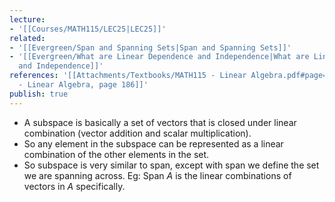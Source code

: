 ```yaml
---
lecture:
- '[[Courses/MATH115/LEC25|LEC25]]'
related:
- '[[Evergreen/Span and Spanning Sets|Span and Spanning Sets]]'
- '[[Evergreen/What are Linear Dependence and Independence|What are Linear Dependence
  and Independence]]'
references: '[[Attachments/Textbooks/MATH115 - Linear Algebra.pdf#page=186&selection=2,0,5,0|MATH115
  - Linear Algebra, page 186]]'
publish: true
---
```


- A subspace is basically a set of vectors that is closed under linear combination (vector addition and scalar multiplication).
- So any element in the subspace can be represented as a linear combination of the other elements in the set.
- So subspace is very similar to span, except with span we define the set we are spanning across. Eg: $\text{Span } A$ is the linear combinations of vectors in $A$ specifically.